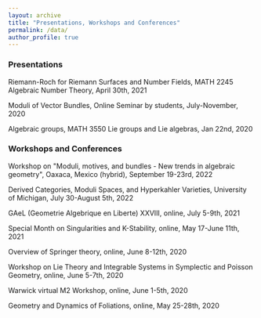 ```yaml
---
layout: archive
title: "Presentations, Workshops and Conferences"
permalink: /data/
author_profile: true
---
```


### Presentations

Riemann-Roch for Riemann Surfaces and Number Fields, MATH 2245 Algebraic Number Theory, April 30th, 2021

Moduli of Vector Bundles, Online Seminar by students, July-November, 2020 

Algebraic groups, MATH 3550 Lie groups and Lie algebras, Jan 22nd, 2020

### Workshops and Conferences

Workshop on "Moduli, motives, and bundles - New trends in algebraic geometry", Oaxaca, Mexico (hybrid), September 19-23rd, 2022

Derived Categories, Moduli Spaces, and Hyperkahler Varieties, University of Michigan, July 30-August 5th, 2022

GAeL (Geometrie Algebrique en Liberte) XXVIII, online, July 5-9th, 2021

Special Month on Singularities and K-Stability, online, May 17-June 11th, 2021

Overview of Springer theory, online, June 8-12th, 2020

Workshop on Lie Theory and Integrable Systems in Symplectic and Poisson Geometry, online, June 5-7th, 2020

Warwick virtual M2 Workshop, online, June 1-5th, 2020

Geometry and Dynamics of Foliations, online, May 25-28th, 2020
